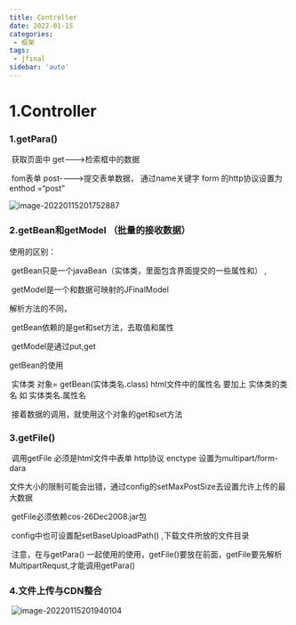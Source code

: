 ```yaml
---
title: Controller
date: 2022-01-15
categories:
 - 框架
tags:
 - jfinal
sidebar: 'auto'
---
```

# 1.Controller

###              1.getPara() 

​              获取页面中 get--->检索框中的数据

​               fom表单   post---->提交表单数据， 通过name关键字            form 的http协议设置为enthod =“post”                                      

![image-20220115201752887](http://yishenlaoban-img.test.upcdn.net/image_my/image-20220115201752887.png) 

###          2.getBean和getModel    （批量的接收数据）

 使用的区别： 

​     getBean只是一个javaBean（实体类，里面包含界面提交的一些属性和） ,

​     getModel是一个和数据可映射的JFinalModel

 解析方法的不同，

​      getBean依赖的是get和set方法，去取值和属性

​      getModel是通过put,get

 getBean的使用

​      实体类   对象=  getBean(实体类名.class)     html文件中的属性名 要加上 实体类的类名     如  实体类名.属性名

​     接着数据的调用，就使用这个对象的get和set方法

###           3.getFile()  

​    调用getFile 必须是html文件中表单  http协议 enctype 设置为multipart/form-dara

​       文件大小的限制可能会出错，通过config的setMaxPostSize去设置允许上传的最大数据

​       getFile必须依赖cos-26Dec2008.jar包

​       config中也可设置配setBaseUploadPath() ,下载文件所放的文件目录

​       注意，在与getPara() 一起使用的使用，getFile()要放在前面，getFile要先解析MultipartRequst,才能调用getPara()

 

###              4.文件上传与CDN整合

​                      ![image-20220115201940104](http://yishenlaoban-img.test.upcdn.net/image_my/image-20220115201940104.png)